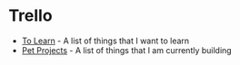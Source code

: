 # Trello

* [To Learn](https://trello.com/b/IjEYDLA3/to-learn) - A list of things that I want to learn
* [Pet Projects](https://trello.com/b/PHDWS274/pet-projects) - A list of things that I am currently building

 



 

